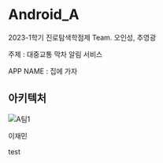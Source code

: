 # Android_A
2023-1학기 진로탐색학점제 Team. 오인성, 추영광

주제 : 대중교통 막차 알림 서비스

APP NAME : 집에 가자

## 아키텍처 
![A팀1](https://user-images.githubusercontent.com/58154638/229973591-64fd242b-3edc-4aed-a343-68e4f042b075.jpg)

이재민

test